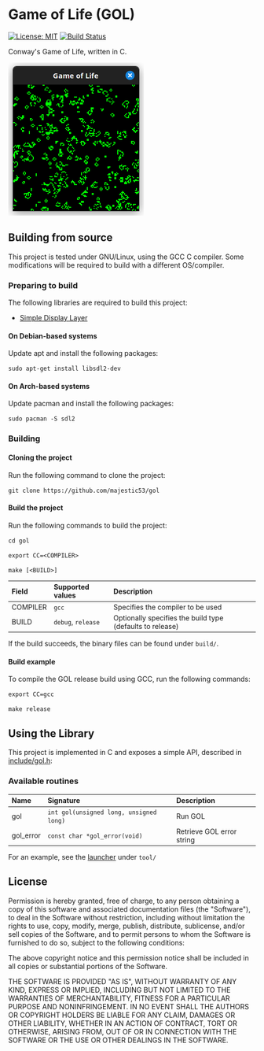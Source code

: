 # Game of Life (GOL)

[![License: MIT](https://shields.io/badge/license-MIT-blue.svg?style=flat)](https://github.com/majestic53/gol/blob/master/LICENSE) [![Build Status](https://github.com/majestic53/gol/workflows/Build/badge.svg)](https://github.com/majestic53/gol/actions/workflows/build.yml)

Conway's Game of Life, written in C.

![Demo](https://github.com/majestic53/gol/blob/master/docs/demo.png)

## Building from source

This project is tested under GNU/Linux, using the GCC C compiler. Some modifications will be required to build with a different OS/compiler.

### Preparing to build

The following libraries are required to build this project:
* [Simple Display Layer](https://www.libsdl.org/)

#### On Debian-based systems

Update apt and install the following packages:

```
sudo apt-get install libsdl2-dev
```

#### On Arch-based systems

Update pacman and install the following packages:

```
sudo pacman -S sdl2
```

### Building

#### Cloning the project

Run the following command to clone the project:

```
git clone https://github.com/majestic53/gol
```

#### Build the project

Run the following commands to build the project:

```
cd gol
```
```
export CC=<COMPILER>
```
```
make [<BUILD>]
```

|Field   |Supported values          |Description                                              |
|:-------|:-------------------------|:--------------------------------------------------------|
|COMPILER|```gcc```                 |Specifies the compiler to be used                        |
|BUILD   |```debug```, ```release```|Optionally specifies the build type (defaults to release)|

If the build succeeds, the binary files can be found under ```build/```.

#### Build example

To compile the GOL release build using GCC, run the following commands:

```
export CC=gcc
```
```
make release
```

## Using the Library

This project is implemented in C and exposes a simple API, described in [include/gol.h](https://github.com/majestic53/gol/blob/master/include/gol.h):

### Available routines

|Name     |Signature                                  |Description              |
|:--------|:------------------------------------------|:------------------------|
|gol      |```int gol(unsigned long, unsigned long)```|Run GOL                  |
|gol_error|```const char *gol_error(void)```          |Retrieve GOL error string|


For an example, see the [launcher](https://github.com/majestic53/gol/tree/master/tool) under ```tool/```

## License

Permission is hereby granted, free of charge, to any person obtaining a copy of this software and
associated documentation files (the "Software"), to deal in the Software without restriction,
including without limitation the rights to use, copy, modify, merge, publish, distribute,
sublicense, and/or sell copies of the Software, and to permit persons to whom the Software is
furnished to do so, subject to the following conditions:

The above copyright notice and this permission notice shall be included in all copies or
substantial portions of the Software.

THE SOFTWARE IS PROVIDED "AS IS", WITHOUT WARRANTY OF ANY KIND, EXPRESS OR IMPLIED,
INCLUDING BUT NOT LIMITED TO THE WARRANTIES OF MERCHANTABILITY, FITNESS FOR A
PARTICULAR PURPOSE AND NONINFRINGEMENT. IN NO EVENT SHALL THE AUTHORS OR
COPYRIGHT HOLDERS BE LIABLE FOR ANY CLAIM, DAMAGES OR OTHER LIABILITY, WHETHER IN
AN ACTION OF CONTRACT, TORT OR OTHERWISE, ARISING FROM, OUT OF OR IN CONNECTION
WITH THE SOFTWARE OR THE USE OR OTHER DEALINGS IN THE SOFTWARE.
